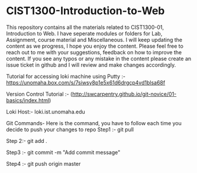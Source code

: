 # CIST1300-Introduction-to-Web

This repository contains all the materials related to CIST1300-01, Introduction to Web. I have seperate modules or folders for Lab, Assignment, course material and Miscellaneous. I will keep updating the content as we progress, I hope you enjoy the content. Please feel free to reach out to me with your suggestions, feedback on how to improve the content. If you see any typos or any mistake in the content please create an issue ticket in github and I will review and make changes accordingly.

Tutorial for accessing loki machine using Putty :- https://unomaha.box.com/s/7siwsy8p1e5x61d6drgcp4vd1blsa68f

Version Control Tutorial :- (http://swcarpentry.github.io/git-novice/01-basics/index.html)

Loki Host:- loki.ist.unomaha.edu

Git Commands- Here is the command, you have to follow each time you decide to push your changes to repo
Step1 :- git pull

Step 2:- git add .

Step3 :- git commit -m "Add commit message"

Step4 :- git push origin master


